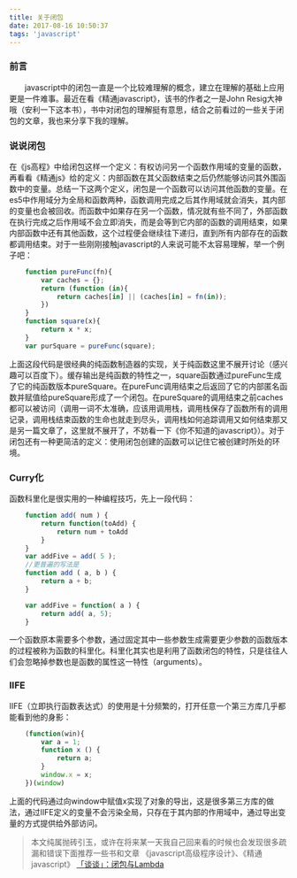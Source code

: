 ```yaml
---
title: 关于闭包
date: 2017-08-16 10:50:37
tags: 'javascript'
---
```

### 前言
&#8195;&#8195;javascript中的闭包一直是一个比较难理解的概念，建立在理解的基础上应用更是一件难事。最近在看《精通javascript》，该书的作者之一是John Resig大神哦（安利一下这本书），书中对闭包的理解挺有意思，结合之前看过的一些关于闭包的文章，我也来分享下我的理解。
### 说说闭包
在《js高程》中给闭包这样一个定义：有权访问另一个函数作用域的变量的函数，再看看《精通js》给的定义：内部函数在其父函数结束之后仍然能够访问其外围函数中的变量。总结一下这两个定义，闭包是一个函数可以访问其他函数的变量。在es5中作用域分为全局和函数两种，函数调用完成之后其作用域就会消失，其内部的变量也会被回收。而函数中如果存在另一个函数，情况就有些不同了，外部函数在执行完成之后作用域不会立即消失，而是会等到它内部的函数的调用结束，如果内部函数中还有其他函数，这个过程便会继续往下递归，直到所有内部存在的函数都调用结束。对于一些刚刚接触javascript的人来说可能不太容易理解，举一个例子吧：
```javascript
    function pureFunc(fn){
        var caches = {};
        return (function (in){
            return caches[in] || (caches[in] = fn(in));
        })
    }
    function square(x){
        return x * x;
    }
    var purSquare = pureFunc(square);
```
上面这段代码是很经典的纯函数制造器的实现，关于纯函数这里不展开讨论（感兴趣可以百度下）。缓存输出是纯函数的特性之一，square函数通过pureFunc生成了它的纯函数版本pureSquare。在pureFunc调用结束之后返回了它的内部匿名函数并赋值给pureSquare形成了一个闭包。在pureSquare的调用结束之前caches都可以被访问（调用一词不太准确，应该用调用栈，调用栈保存了函数所有的调用记录，调用栈结束函数的生命也就走到尽头，调用栈如何追踪调用又如何结束那又是另一篇文章了，这里就不展开了，不妨看一下《你不知道的javascript》）。对于闭包还有一种更简洁的定义：使用闭包创建的函数可以记住它被创建时所处的环境。
### Curry化
函数科里化是很实用的一种编程技巧，先上一段代码：
```javascript
    function add( num ) {
        return function(toAdd) {
            return num + toAdd
        }
    }
    var addFive = add( 5 );
    //更普遍的写法是
    function add ( a, b ) {
        return a + b;
    }

    var addFive = function( a ) {
        return add( a, 5);
    }
```
一个函数原本需要多个参数，通过固定其中一些参数生成需要更少参数的函数版本的过程被称为函数的科里化。科里化其实也是利用了函数闭包的特性，只是往往人们会忽略掉参数也是函数的属性这一特性（arguments）。
### IIFE
IIFE（立即执行函数表达式）的使用是十分频繁的，打开任意一个第三方库几乎都能看到他的身影：
```javascript
    (function(win){
        var a = 1;
        function x () {
            return a;
        }
        window.x = x;
    })(window)
```
上面的代码通过向window中赋值x实现了对象的导出，这是很多第三方库的做法，通过IIFE定义的变量不会污染全局，只存在于其内部的作用域中，通过导出变量的方式提供给外部访问。

> 本文纯属抛砖引玉，或许在将来某一天我自己回来看的时候也会发现很多疏漏和错误下面推荐一些书和文章
> 《javascript高级程序设计》、《精通javascript》
> [「谈谈」：闭包与Lambda](http://zora.ghost.io/tan-tan-bi-bao-yu-lambda/)